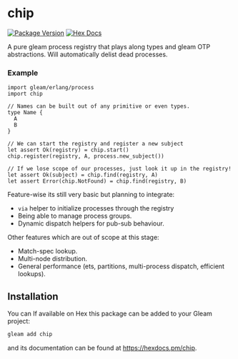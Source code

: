 # chip

[![Package Version](https://img.shields.io/hexpm/v/chip)](https://hex.pm/packages/chip)
[![Hex Docs](https://img.shields.io/badge/hex-docs-ffaff3)](https://hexdocs.pm/chip/)

A pure gleam process registry that plays along types and gleam OTP abstractions.
Will automatically delist dead processes. 

### Example

```gleam
import gleam/erlang/process
import chip

// Names can be built out of any primitive or even types.
type Name {
  A
  B
}

// We can start the registry and register a new subject 
let assert Ok(registry) = chip.start()
chip.register(registry, A, process.new_subject())

// If we lose scope of our processes, just look it up in the registry!
let assert Ok(subject) = chip.find(registry, A)
let assert Error(chip.NotFound) = chip.find(registry, B)
```

Feature-wise its still very basic but planning to integrate: 

* `via` helper to initialize processes through the registry
* Being able to manage process groups.
* Dynamic dispatch helpers for pub-sub behaviour.

Other features which are out of scope at this stage: 

* Match-spec lookup.
* Multi-node distribution.
* General performance (ets, partitions, multi-process dispatch, efficient lookups).

## Installation

You can If available on Hex this package can be added to your Gleam project:

```sh
gleam add chip
```

and its documentation can be found at <https://hexdocs.pm/chip>.
